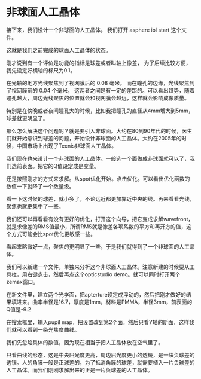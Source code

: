 # 非球面人工晶体

接下来，我们设计一个非球面的人工晶体。
我们打开 asphere  iol start 这个文件。

这就是我们之前完成的球面人工晶体的状态。

刚才说到有一个评价是功能的指标是球差或者叫轴上像差，
为了后续比较方便，我先设定好横轴的标尺为0.1。 

在光轴的地方光线聚焦到了视网膜后的 0.08 毫米。
而在瞳孔的边缘，光线聚焦到了视网膜前的 0.04 个毫米，
这两者之间是有一定的差距的。可以看出趋势，随着瞳孔越大，周边光线聚焦的位置就会和视网膜会越远，这样就会影响成像质量。

特别是在傍晚或者夜间瞳孔大的时候，比如我把瞳孔的直径从4mm增大到5mm，球差就更明显了。

那么怎么解决这个问题呢？就是要引入非球面。大约在80到90年代的时候，医生们就开始意识到球差的问题，开始设计非球面的人工晶体。大约在2005年的时候，中国市场上出现了Tecnis非球面人工晶体。

我们现在也来设计一个非球面的人工晶体。一般选一个面做成非球面就可以了，我们选前表面。把它的Q值设定成是变量。

还是按照刚才的方式来求解。从spot优化开始。点击优化。可以看出优化函数的数值一下就降了一个数量级。

看一下这时候的球差，就小多了，不论远近都更加靠近中央的线。再来看看光线，聚焦也就更集中了一些。

我们还可以再看看有没有更好的优化，打开这个向导，把它变成求解wavefront，就是求像差的RMS值最小，所谓RMS就是像差各项系数的平方和再开方的值，这个方式可能会比spot优化更敏感一些。

看起来略微好一点，聚焦的更明显了一些，于是我们就得到了一个非球面的人工晶体。

我们可以新建一个文件，单独来分析这个非球面人工晶体。注意新建的时候要从工具栏，用右键点击，然后再点这个opticstudio demo。就可以同时打开两个zemax窗口。

在新文件里，建立两个光学面，把apterture设定成浮动的，然后把刚才做好的结果填进来。曲率半径是16.7，厚度是1mm，材料是PMMA，半径3mm，前表面的Q值是-9.2

在搜索框里，输入pupil map，把设置改到第2个面，然后只看Y轴的断面，这样我们就可以看到一条光焦度曲线。

我们先忽略具体的数值，因为现在相当于把人工晶体放在空气里了。

只看曲线的形态，这是中央屈光度更高，周边屈光度更小的透镜，是一块负球差的透镜。人的角膜一般是正球差的，为了抵消角膜的球差，就需要植入一片负球差的人工晶体。而我们刚刚求解出来的正是一片负球差的人工晶体。


